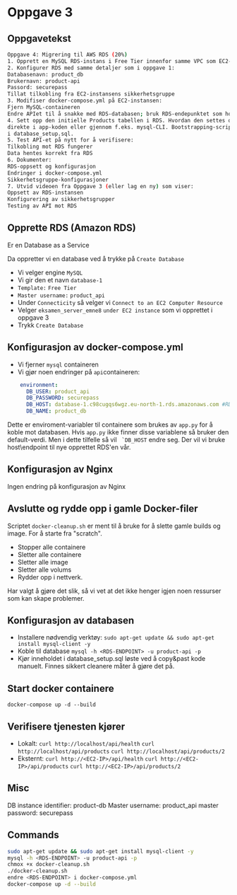 # Oppgave 3

## Oppgavetekst
```bash
Oppgave 4: Migrering til AWS RDS (20%)
1. Opprett en MySQL RDS-instans i Free Tier innenfor samme VPC som EC2-instansen.
2. Konfigurer RDS med samme detaljer som i oppgave 1:
Databasenavn: product_db
Brukernavn: product-api
Passord: securepass
Tillat tilkobling fra EC2-instansens sikkerhetsgruppe
3. Modifiser docker-compose.yml på EC2-instansen:
Fjern MySQL-containeren
Endre APIet til å snakke med RDS-databasen; bruk RDS-endepunktet som hostnavn.
4. Sett opp den initielle Products tabellen i RDS. Hvordan den settes opp er opp til deg; om det gjøres
direkte i app-koden eller gjennom f.eks. mysql-CLI. Bootstrapping-script som kan brukes ligger vedlagt
i database_setup.sql.
5. Test API-et på nytt for å verifisere:
Tilkobling mot RDS fungerer
Data hentes korrekt fra RDS
6. Dokumenter:
RDS-oppsett og konfigurasjon
Endringer i docker-compose.yml
Sikkerhetsgruppe-konfigurasjoner
7. Utvid videoen fra Oppgave 3 (eller lag en ny) som viser:
Oppsett av RDS-instansen
Konfigurering av sikkerhetsgrupper
Testing av API mot RDS
```

## Opprette RDS (Amazon RDS)

Er en Database as a Service

Da oppretter vi en database ved å trykke på ```Create Database```
* Vi velger engine ```MySQL```
* Vi gir den et navn ```database-1```
* ```Template:``` ```Free Tier```
* ```Master username:``` ```product_api```
* Under ```Connecticity``` så velger vi ```Connect to an EC2 Computer Resource```
* Velger ```eksamen_server_emne8``` ```under EC2 instance``` som vi opprettet i oppgave 3
* Trykk ```Create Database```


## Konfigurasjon av docker-compose.yml

* Vi fjerner ```mysql``` containeren 
* Vi gjør noen endringer på ```api```containeren:
```yml
    environment:
      DB_USER: product_api
      DB_PASSWORD: securepass
      DB_HOST: database-1.c98cugqs6wgz.eu-north-1.rds.amazonaws.com #RDS ENDPOINT
      DB_NAME: product_db
``` 
Dette er enviroment-variabler til containere som brukes av ```app.py``` for å koble mot databasen. Hvis ```app.py``` ikke finner disse variablene så bruker den default-verdi. Men i dette tilfelle så vil ``` `DB_HOST``` endre seg. Der vil vi bruke host\endpoint til nye opprettet RDS'en vår.

## Konfigurasjon av Nginx
Ingen endring på konfigurasjon av Nginx

## Avslutte og rydde opp i gamle Docker-filer

Scriptet ```docker-cleanup.sh``` er ment til å bruke for å slette gamle builds og image. For å starte fra "scratch".
* Stopper alle containere
* Sletter alle containere
* Sletter alle image
* Sletter alle volums
* Rydder opp i nettverk.

Har valgt å gjøre det slik, så vi vet at det ikke henger igjen noen ressurser som kan skape problemer.

## Konfigurasjon av databasen

* Installere nødvendig verktøy: ```sudo apt-get update && sudo apt-get install mysql-client -y```
* Koble til database ```mysql -h <RDS-ENDPOINT> -u product-api -p```
* Kjør inneholdet i database_setup.sql løste ved å copy&past kode manuelt. Finnes sikkert cleanere måter å gjøre det på.

## Start docker containere
```docker-compose up -d --build```

## Verifisere tjenesten kjører
* Lokalt:
    ```curl http://localhost/api/health```
    ```curl http://localhost/api/products```
    ```curl http://localhost/api/products/2```
* Eksternt: 
    ```curl http://<EC2-IP>/api/health```
    ```curl http://<EC2-IP>/api/products```
    ```curl http://<EC2-IP>/api/products/2```


## Misc
DB instance identifier: product-db
Master username: product_api
master password: securepass





## Commands
```bash
sudo apt-get update && sudo apt-get install mysql-client -y
mysql -h <RDS-ENDPOINT> -u product-api -p
chmox +x docker-cleanup.sh
./docker-cleanup.sh
endre <RDS-ENDPOINT> i docker-compose.yml
docker-compose up -d --build
```